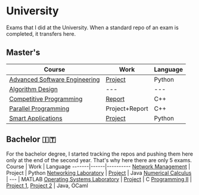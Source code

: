 # University

Exams that I did at the University. When a standard repo of an exam is completed, it transfers here.

## Master's
Course | Work | Language
-------|------|----------
[Advanced Software Engineering](https://github.com/0xfederama/university/tree/main/master/advanced-software-engineering-2021) | [Project](https://github.com/ASE-2021-Squad8) | Python
[Algorithm Design](https://github.com/0xfederama/university/tree/main/master/algorithm-design-2022) | --- | ---
[Competitive Programming](https://github.com/0xfederama/university/tree/main/master/competitive-programming-contests-exam-2022) | [Report](https://github.com/0xfederama/university/blob/main/master/competitive-programming-contests-exam-2022/String_algorithms.pdf) | C++
[Parallel Programming](https://github.com/0xfederama/university/tree/main/master/parallel-programming-2022) | Project+Report | C++
[Smart Applications](https://github.com/0xfederama/university/tree/main/master/smart-applications-2023) | [Project](https://github.com/wi-feye) | Python

## Bachelor 🇮🇹
For the bachelor degree, I started tracking the repos and pushing them here only at the end of the second year. That's why here there are only 5 exams.
Course | Work | Language
-------|------|----------
[Network Management](https://github.com/0xfederama/university/tree/main/bachelor/network-management-2021) | Project | Python
[Networking Laboratory](https://github.com/0xfederama/university/tree/main/bachelor/networking-lab-2020) | [Project](https://github.com/0xfederama/university/tree/main/bachelor/networking-lab-2020/project) | Java
[Numerical Calculus](https://github.com/0xfederama/university/tree/main/bachelor/numerical-calculus-2020) | --- | MATLAB
[Operating Systems Laboratory](https://github.com/0xfederama/university/tree/main/bachelor/operating-systems-lab-2020) | [Project](https://github.com/0xfederama/university/tree/main/bachelor/operating-systems-lab-2020/project) | C
[Programming II](https://github.com/0xfederama/university/tree/main/bachelor/programming2-2019) | [Project 1](https://github.com/0xfederama/university/tree/main/bachelor/programming2-2019/Progetto1-2019.11), [Project 2](https://github.com/0xfederama/university/tree/main/bachelor/programming2-2019/Progetto2-2019.12) | Java, OCaml
